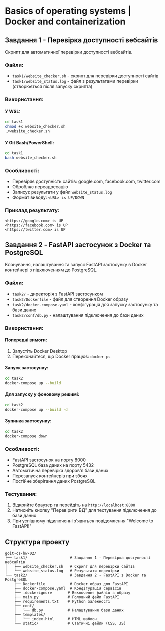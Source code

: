 # Basics of operating systems | Docker and containerization

## Завдання 1 - Перевірка доступності вебсайтів

Скрипт для автоматичної перевірки доступності вебсайтів.

### Файли:
- `task1/website_checker.sh` - скрипт для перевірки доступності сайтів
- `task1/website_status.log` - файл з результатами перевірки (створюється після запуску скрипта)

### Використання:

#### У WSL:
```bash
cd task1
chmod +x website_checker.sh
./website_checker.sh
```

#### У Git Bash/PowerShell:
```bash
cd task1
bash website_checker.sh
```

### Особливості:
- Перевіряє доступність сайтів: google.com, facebook.com, twitter.com
- Обробляє переадресацію
- Записує результати у файл `website_status.log`
- Формат виводу: `<URL> is UP/DOWN`

### Приклад результату:
```
<https://google.com> is UP
<https://facebook.com> is UP
<https://twitter.com> is UP
```

## Завдання 2 - FastAPI застосунок з Docker та PostgreSQL

Клонування, налаштування та запуск FastAPI застосунку в Docker контейнері з підключенням до PostgreSQL.

### Файли:
- `task2/` - директорія з FastAPI застосунком
- `task2/Dockerfile` - файл для створення Docker образу
- `task2/docker-compose.yaml` - конфігурація для запуску застосунку та бази даних
- `task2/conf/db.py` - налаштування підключення до бази даних

### Використання:

#### Попередні вимоги:
1. Запустіть Docker Desktop
2. Переконайтеся, що Docker працює: `docker ps`

#### Запуск застосунку:
```bash
cd task2
docker-compose up --build
```

#### Для запуску у фоновому режимі:
```bash
cd task2
docker-compose up --build -d
```

#### Зупинка застосунку:
```bash
cd task2
docker-compose down
```

### Особливості:
- FastAPI застосунок на порту 8000
- PostgreSQL база даних на порту 5432
- Автоматична перевірка здоров'я бази даних
- Перезапуск контейнерів при збоях
- Постійне зберігання даних PostgreSQL

### Тестування:
1. Відкрийте браузер та перейдіть на `http://localhost:8000`
2. Натисніть кнопку "Перевірити БД" для тестування підключення до бази даних
3. При успішному підключенні з'явиться повідомлення "Welcome to FastAPI!"

## Структура проекту

```
goit-cs-hw-02/
├── task1/                   # Завдання 1 - Перевірка доступності вебсайтів
│   ├── website_checker.sh   # Скрипт для перевірки сайтів
│   └── website_status.log   # Результати перевірки
└── task2/                   # Завдання 2 - FastAPI з Docker та PostgreSQL
    ├── Dockerfile           # Docker образ для FastAPI
    ├── docker-compose.yaml  # Конфігурація сервісів
    ├── .dockerignore       # Виключення файлів з образу
    ├── main.py             # Головний файл FastAPI
    ├── requirements.txt    # Python залежності
    ├── conf/
    │   └── db.py           # Налаштування бази даних
    ├── templates/
    │   └── index.html      # HTML шаблон
    └── static/             # Статичні файли (CSS, JS)
```
